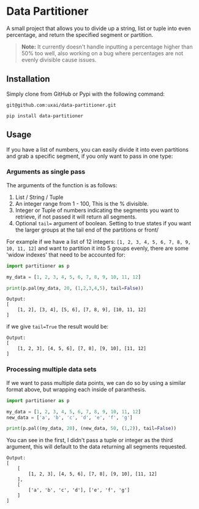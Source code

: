 # Data Partitioner
A small project that allows you to divide up a string, list or tuple into even percentage, and return the specified segment or partition.

> **Note:** It currently doesn't handle inputting a percentage higher than 50% too well, also working on a bug where percentages are not evenly divisible cause issues.

## Installation
Simply clone from GitHub or Pypi with the following command:
```
git@github.com:uxai/data-partitioner.git
```
```
pip install data-partitioner
```

## Usage
If you have a list of numbers, you can easily divide it into even partitions and grab a specific segment, if you only want to pass in one type:

### Arguments as single pass
The arguments of the function is as follows:
1. List / String / Tuple
2. An integer range from 1 - 100, This is the % divisible.
3. Integer or Tuple of numbers indicating the segments you want to retrieve, if not passed it will return all segments.
4. Optional `tail=` argument of boolean. Setting to true states if you want the larger groups at the tail end of the partitions or front/

For example if we have a list of 12 integers: `[1, 2, 3, 4, 5, 6, 7, 8, 9, 10, 11, 12]` and want to partition it into 5 groups evenly, there are some 'widow indexes' that need to be accounted for:
```python
import partitioner as p

my_data = [1, 2, 3, 4, 5, 6, 7, 8, 9, 10, 11, 12]

print(p.pal(my_data, 20, (1,2,3,4,5), tail=False))
```
```
Output:
[
    [1, 2], [3, 4], [5, 6], [7, 8, 9], [10, 11, 12]
]
```
if we give `tail=True` the result would be:
```
Output:
[
    [1, 2, 3], [4, 5, 6], [7, 8], [9, 10], [11, 12]
]
```

### Processing multiple data sets
If we want to pass multiple data points, we can do so by using a similar format above, but wrapping each inside of paranthesis.
```python
import partitioner as p

my_data = [1, 2, 3, 4, 5, 6, 7, 8, 9, 10, 11, 12]
new_data = ['a', 'b', 'c', 'd', 'e', 'f', 'g']

print(p.pal((my_data, 20), (new_data, 50, (1,2)), tail=False))
```
You can see in the first, I didn't pass a tuple or integer as the third argument, this will default to the data returning all segments requested.
```
Output:
[
    [
        [1, 2, 3], [4, 5, 6], [7, 8], [9, 10], [11, 12]
    ], 
    [
        ['a', 'b', 'c', 'd'], ['e', 'f', 'g']
    ]
]
```